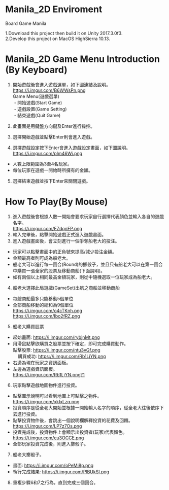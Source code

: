 # Manila_2D Enviroment
Board Game Manila

1.Download this project then build it on Unity 2017.3.0f3. </br>
2.Develop this project on MacOS HighSierra 10.13. 

# Manila_2D Game Menu Introduction (By Keyboard)

1. 開始遊戲後會進入遊戲選單，如下圖連結及說明。</br>
https://i.imgur.com/B6WWsPn.png </br>
Game Menu(遊戲選單) </br>
  - 開始遊戲(Start Game) </br>
  - 遊戲設置(Game Setting) </br>
  - 結束遊戲(Quit Game) </br>

2. 此畫面是用鍵盤方向鍵及Enter進行操控。</br>
3. 選擇開始遊戲並點擊Enter則會進入遊戲。</br>
4. 選擇遊戲設定按下Enter會進入遊戲設定畫面，如下圖說明。</br>
https://i.imgur.com/pIm46Wi.png</br>
 - 人數上限範圍為3至4名玩家。</br>
 - 每位玩家在遊戲一開始時所擁有的金額。</br>
5. 選擇結束遊戲並按下Enter來關閉遊戲。

# How To Play(By Mouse)
1. 進入遊戲後會根據人數一開始會要求玩家自行選擇代表顏色並輸入各自的遊戲名字。</br>
https://i.imgur.com/FZdqnFP.png</br>
2. 輸入完畢後，點擊開始遊戲正式進入遊戲畫面。
3. 進入遊戲畫面後，會立刻進行一個爭奪船老大的投注。</br>
 - 玩家可以點擊畫面中的正負號來提高/減少投注金額。</br>
 - 金額最高者則可成為船老大。</br>
 - 船老大可以進行每一回合(Round)的擲骰子，並且只有船老大可以在第一回合中購買一張全家的股票及移動商船(下面說明)。</br>
 - 如有兩個以上相同最高金額玩家，則從中隨機選取一位玩家成為船老大。</br>
4. 船老大選擇此局遊戲(GameSet)出航之商船並移動商船</br>
 - 每艘商船最多只能移動5個單位</br>
 - 全部商船移動的總和為9個單位</br>
 https://i.imgur.com/o4cTKnh.png</br>
 https://i.imgur.com/Ibo2fRZ.png</br>
5. 船老大購買股票</br>
 - 起始畫面: https://i.imgur.com/rybjnMt.png</br>
 - 用滑鼠點擊欲購買之股票並按下確定，即可完成購買動作。</br>
     點擊股票: https://i.imgur.com/ntu3vGf.png</br>
     購買成功: https://i.imgur.com/Rb1LjYN.png</br>
 - 右邊為現在玩家之資訊面板。</br>
 - 左邊為遊戲資訊面板。</br>
 https://i.imgur.com/Rb1LjYN.png?1
6. 玩家點擊遊戲地圖物件進行投資。</br>
 - 點擊圖示說明可以看到地圖上可點擊之物件。 https://i.imgur.com/xkIxLzq.png </br>
 - 投資順序是從全老大開始並根據一開始輸入名字的順序，從全老大往後依序下去進行投資。
 - 點擊投資物件後，會跳出一個說明欄解釋投資的花費及回饋。https://i.imgur.com/LP7z7Os.png</br>
 - 投資完成後，投資物件上會顯示出投資者(玩家)代表顏色。https://i.imgur.com/eu3OCCE.png</br>
 - 全部玩家投資完成後，則進入擲骰子。</br>
7. 船老大擲骰子。</br>
 - 畫面: https://i.imgur.com/oPeMi8p.png
 - 執行完成結果: https://i.imgur.com/PlBUkSI.png
8. 重複步驟6和7之行為，直到完成三個回合。




